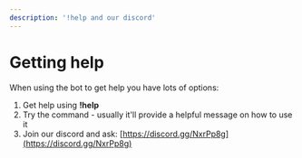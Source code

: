 ```yaml
---
description: '!help and our discord'
---
```


# Getting help

When using the bot to get help you have lots of options:

1. Get help using **!help** 
2. Try the command - usually it'll provide a helpful message on how to use it
3. Join our discord and ask: [https://discord.gg/NxrPp8g](https://discord.gg/NxrPp8g)



